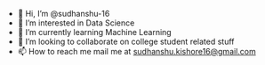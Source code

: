 - 👋 Hi, I’m @sudhanshu-16
- 👀 I’m interested in Data Science 
- 🌱 I’m currently learning Machine Learning
- 💞️ I’m looking to collaborate on college student related stuff
- 📫 How to reach me mail me at sudhanshu.kishore16@gmail.com

<!---
sudhanshu-16/sudhanshu-16 is a ✨ special ✨ repository because its `README.md` (this file) appears on your GitHub profile.
You can click the Preview link to take a look at your changes.
--->
